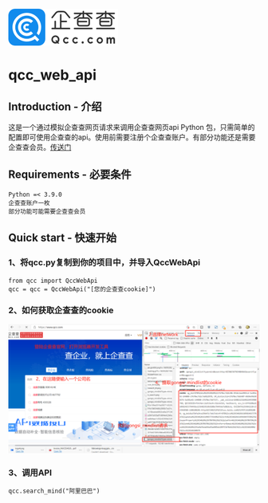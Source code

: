 ![Image text](https://raw.githubusercontent.com/HUANGZHENJIE2/qcc_web_api/main/logo4.png)
# qcc_web_api
## Introduction - 介绍
这是一个通过模拟企查查网页请求来调用企查查网页api Python 包，只需简单的配置即可使用企查查的api。使用前需要注册个企查查账户。有部分功能还是需要企查查会员。[传送门](https://www.qcc.com/)
## Requirements - 必要条件
```
Python =< 3.9.0
企查查账户一枚
部分功能可能需要企查查会员
```

## Quick start - 快速开始
### 1、将qcc.py复制到你的项目中，并导入QccWebApi
```
from qcc import QccWebApi
qcc = qcc = QccWebApi("[您的企查查cookie]")
```
### 2、如何获取企查查的cookie
![Image text](https://raw.githubusercontent.com/HUANGZHENJIE2/qcc_web_api/main/%E5%BE%AE%E4%BF%A1%E6%88%AA%E5%9B%BE_20210118233422.png)
### 3、调用API
```
qcc.search_mind("阿里巴巴")
```



